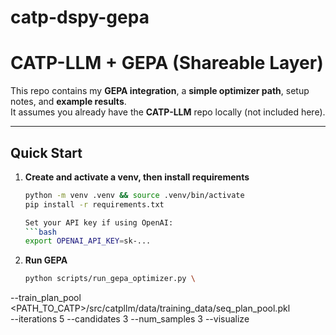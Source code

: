 # catp-dspy-gepa
# CATP-LLM + GEPA (Shareable Layer)

This repo contains my **GEPA integration**, a **simple optimizer path**, setup notes, and **example results**.  
It assumes you already have the **CATP-LLM** repo locally (not included here).

---

## Quick Start

1. **Create and activate a venv, then install requirements**
   ```bash
   python -m venv .venv && source .venv/bin/activate
   pip install -r requirements.txt

   Set your API key if using OpenAI:
   ```bash
   export OPENAI_API_KEY=sk-...
2. **Run GEPA**
   ```bash
   python scripts/run_gepa_optimizer.py \
  --train_plan_pool <PATH_TO_CATP>/src/catpllm/data/training_data/seq_plan_pool.pkl \
  --iterations 5 --candidates 3 --num_samples 3 --visualize
   

